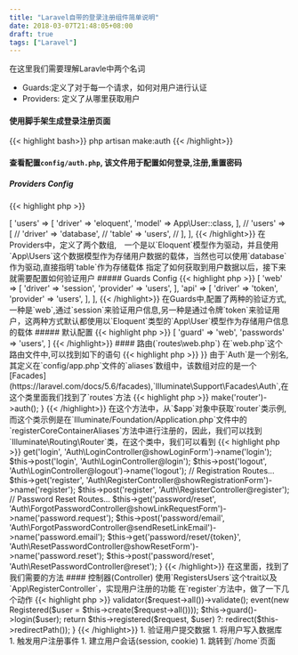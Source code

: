 ```yaml
---
title: "Laravel自带的登录注册组件简单说明"
date: 2018-03-07T21:48:05+08:00
draft: true
tags: ["Laravel"]
---
```


在这里我们需要理解Laravle中两个名词
- Guards:定义了对于每一个请求，如何对用户进行认证
- Providers: 定义了从哪里获取用户

####  使用脚手架生成登录注册页面
{{< highlight bash>}}
php artisan make:auth
{{< /highlight>}}

#### 查看配置`config/auth.php`, 该文件用于配置如何登录,注册,重置密码
##### Providers Config
{{< highlight php >}}
<?php
'providers' => [
    'users' => [
        'driver' => 'eloquent',
        'model' => App\User::class,
    ],

    // 'users' => [
    //     'driver' => 'database',
    //     'table' => 'users',
    // ],
],
{{< /highlight>}}
在Providers中，定义了两个数组,　一个是以`Eloquent`模型作为驱动，并且使用`App\Users`这个数据模型作为存储用户数据的载体，当然也可以使用`database`作为驱动,直接指明`table`作为存储载体

指定了如何获取到用户数据以后，接下来就需要配置如何验证用户

##### Guards Config
{{< highlight php >}}
<?php
'guards' => [
    'web' => [
        'driver' => 'session',
        'provider' => 'users',
    ],

    'api' => [
        'driver' => 'token',
        'provider' => 'users',
    ],
],
{{< /highlight>}}
在Guards中,配置了两种的验证方式,一种是`web`,通过`session`来验证用户信息,另一种是通过令牌`token`来验证用户，这两种方式默认都使用以`Eloquent`类型的`App\User`模型作为存储用户信息的载体

##### 默认配置
{{< highlight php >}}
<?php
'defaults' => [
    'guard' => 'web',
    'passwords' => 'users',
]
{{< /highlight>}}

#### 路由(`routes\web.php`)
在`web.php`这个路由文件中,可以找到如下的语句
{{< highlight php >}}
<?php
Auth::routes();
{{< /highlight>}}
由于`Auth`是一个别名,其定义在`config/app.php`文件的`aliases`数组中，该数组对应的是一个[Facades](https://laravel.com/docs/5.6/facades),`Illuminate\Support\Facades\Auth`,在这个类里面我们找到了`routes`方法

{{< highlight php >}}
<?php
    public static function routes()
    {
        static::$app->make('router')->auth();
    }
{{< /highlight>}}
在这个方法中，从`$app`对象中获取`router`类示例,而这个类示例是在`Illuminate/Foundation/Application.php`文件中的`registerCoreContainerAliases`方法中进行注册的，因此，我们可以找到`Illuminate\Routing\Router`类，在这个类中，我们可以看到

{{< highlight php >}}
<?php
public function auth()
{
    // Authentication Routes...
    $this->get('login', 'Auth\LoginController@showLoginForm')->name('login');
    $this->post('login', 'Auth\LoginController@login');
    $this->post('logout', 'Auth\LoginController@logout')->name('logout');

    // Registration Routes...
    $this->get('register', 'Auth\RegisterController@showRegistrationForm')->name('register');
    $this->post('register', 'Auth\RegisterController@register');

    // Password Reset Routes...
    $this->get('password/reset', 'Auth\ForgotPasswordController@showLinkRequestForm')->name('password.request');
    $this->post('password/email', 'Auth\ForgotPasswordController@sendResetLinkEmail')->name('password.email');
    $this->get('password/reset/{token}', 'Auth\ResetPasswordController@showResetForm')->name('password.reset');
    $this->post('password/reset', 'Auth\ResetPasswordController@reset');
}
{{< /highlight>}}
在这里面，找到了我们需要的方法

#### 控制器(Controller)
使用`RegistersUsers`这个trait以及 `App\RegisterController`，实现用户注册的功能
在`register`方法中，做了一下几个动作

{{< highlight php >}}
<?php
public function register(Request $request)
{
    $this->validator($request->all())->validate();

    event(new Registered($user = $this->create($request->all())));

    $this->guard()->login($user);

    return $this->registered($request, $user)
                    ?: redirect($this->redirectPath());
}
{{< /highlight>}}

1. 验证用户提交数据
1. 将用户写入数据库
1. 触发用户注册事件
1. 建立用户会话(session, cookie)
1. 跳转到`/home`页面